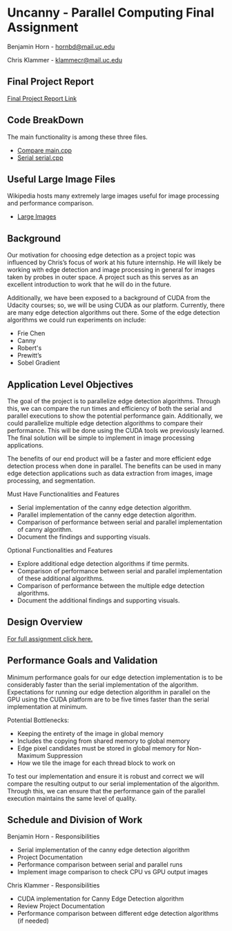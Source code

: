 # Uncanny - Parallel Computing Final Assignment
Benjamin Horn - hornbd@mail.uc.edu

Chris Klammer - klammecr@mail.uc.edu

## Final Project Report
[Final Project Report Link](https://docs.google.com/document/d/1kwieEjQPy-1_5hu6fqBapzr9CZg_Kduay8AGREue0_o/edit?usp=sharing)

## Code BreakDown

The main functionality is among these three files.

 - [Compare main.cpp](https://github.com/hornbd96/uncanny/blob/master/compare/main.cpp)
 - [Serial serial.cpp](https://github.com/hornbd96/uncanny/blob/master/compare/main.cpp)

 ## Useful Large Image Files

Wikipedia hosts many extremely large images useful for image processing and performance comparison.

 - [Large Images](https://commons.wikimedia.org/w/index.php?title=Category:Large_images#mw-category-media)

## Background
Our motivation for choosing edge detection as a project topic was influenced by Chris’s focus of work at his future internship. He will likely be working with edge detection and image processing in general for images taken by probes in outer space. A project such as this serves as an excellent introduction to work that he will do in the future.

Additionally, we have been exposed to a background of CUDA from the Udacity courses; so, we will be using CUDA as our platform. Currently, there are many edge detection algorithms out there. Some of the edge detection algorithms we could run experiments on include:

 - Frie Chen
 - Canny
 - Robert's
 - Prewitt’s
 - Sobel Gradient

## Application Level Objectives
The goal of the project is to parallelize edge detection algorithms. Through this, we can compare the run times and efficiency of both the serial and parallel executions to show the potential performance gain. Additionally, we could parallelize multiple edge detection algorithms to compare their performance. This will be done using the CUDA tools we previously learned. The final solution will be simple to implement in image processing applications.

The benefits of our end product will be a faster and more efficient edge detection process when done in parallel. The benefits can be used in many edge detection applications such as data extraction from images, image processing, and segmentation.

Must Have Functionalities and Features
 - Serial implementation of the canny edge detection algorithm.
 - Parallel implementation of the canny edge detection algorithm.
 - Comparison of performance between serial and parallel implementation of canny algorithm.
 - Document the findings and supporting visuals.

Optional Functionalities and Features
 - Explore additional edge detection algorithms if time permits.
 - Comparison of performance between serial and parallel implementation of these additional algorithms.
 - Comparison of performance between the multiple edge detection algorithms.
 - Document the additional findings and supporting visuals.

## Design Overview

[For full assignment click here.](https://docs.google.com/document/d/10MgV2Bd2kwDwLw-Y-uwgxVlDKIK5PxdYGMFzr4ZmF3M/edit?usp=sharing)

## Performance Goals and Validation
Minimum performance goals for our edge detection implementation is to be considerably faster than the serial implementation of the algorithm. Expectations for running our edge detection algorithm in parallel on the GPU using the CUDA platform are to be five times faster than the serial implementation at minimum.

Potential Bottlenecks:
 - Keeping the entirety of the image in global memory
 - Includes the copying from shared memory to global memory
 - Edge pixel candidates must be stored in global memory for Non-Maximum Suppression
 - How we tile the image for each thread block to work on 

 To test our implementation and ensure it is robust and correct we will compare the resulting output to our serial implementation of the algorithm. Through this, we can ensure that the performance gain of the parallel execution maintains the same level of quality. 

## Schedule and Division of Work
Benjamin Horn - Responsibilities
 - Serial implementation of the canny edge detection algorithm
 - Project Documentation
 - Performance comparison between serial and parallel runs
 - Implement image comparison to check CPU vs GPU output images

Chris Klammer - Responsibilities
 - CUDA implementation for Canny Edge Detection algorithm
 - Review Project Documentation
 - Performance comparison between different edge detection algorithms (if needed)
